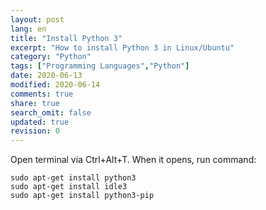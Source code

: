 ```yaml
---
layout: post
lang: en
title: "Install Python 3"
excerpt: "How to install Python 3 in Linux/Ubuntu"
category: "Python"
tags: ["Programming Languages","Python"]
date: 2020-06-13
modified: 2020-06-14
comments: true
share: true
search_omit: false
updated: true
revision: 0
---
```


Open terminal via Ctrl+Alt+T. When it opens, run command:
```
sudo apt-get install python3
sudo apt-get install idle3
sudo apt-get install python3-pip
```